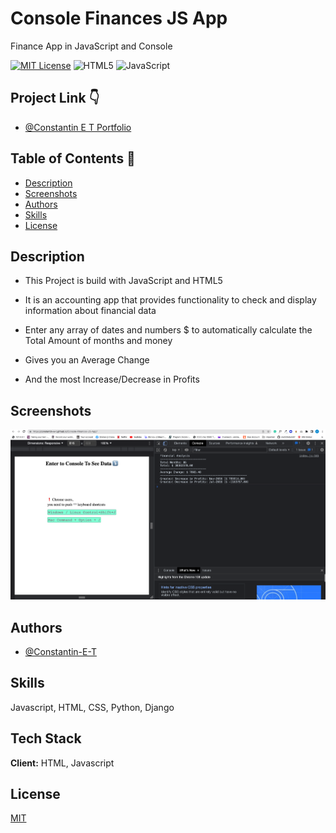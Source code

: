 # Console Finances JS App

Finance App in JavaScript and Console

[![MIT License](https://img.shields.io/badge/License-MIT-green.svg)](https://choosealicense.com/licenses/mit/)
![HTML5](https://img.shields.io/badge/HTML5-7.2%25-orange)
![JavaScript](https://img.shields.io/badge/CSS-92.8%25-blueviolet)

## Project Link 👇

* [@Constantin E T Portfolio](https://constantin-e-t.github.io/Console-Finances-JS-App/)

## Table of Contents 🔗

* [Description](#description)
* [Screenshots](#screenshots)
* [Authors](#authors)
* [Skills](#skills)
* [License](#license)

## Description

* This Project is build with JavaScript and HTML5

* It is an accounting app that provides functionality to check and display information about financial data

* Enter any array of dates and numbers $ to automatically calculate the Total Amount of months and money

* Gives you an Average Change

* And the most Increase/Decrease in Profits

## Screenshots

![App Screenshot](./images/constantin-e-t.github.io%3AConsole-Finances-JS-App%3A.png.png)

## Authors

* [@Constantin-E-T](https://github.com/Constantin-E-T/)

## Skills

Javascript, HTML, CSS, Python, Django

## Tech Stack

**Client:** HTML, Javascript

## License

[MIT](https://choosealicense.com/licenses/mit/)